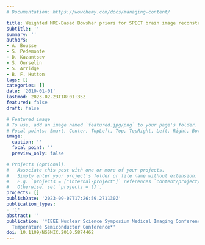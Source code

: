 ```yaml
---
# Documentation: https://wowchemy.com/docs/managing-content/

title: Weighted MRI-Based Bowsher priors for SPECT brain image reconstruction
subtitle: ''
summary: ''
authors:
- A. Bousse
- S. Pedemonte
- D. Kazantsev
- S. Ourselin
- S. Arridge
- B. F. Hutton
tags: []
categories: []
date: '2010-01-01'
lastmod: 2023-02-23T18:01:35Z
featured: false
draft: false

# Featured image
# To use, add an image named `featured.jpg/png` to your page's folder.
# Focal points: Smart, Center, TopLeft, Top, TopRight, Left, Right, BottomLeft, Bottom, BottomRight.
image:
  caption: ''
  focal_point: ''
  preview_only: false

# Projects (optional).
#   Associate this post with one or more of your projects.
#   Simply enter your project's folder or file name without extension.
#   E.g. `projects = ["internal-project"]` references `content/project/deep-learning/index.md`.
#   Otherwise, set `projects = []`.
projects: []
publishDate: '2023-09-07T17:26:59.271130Z'
publication_types:
- '1'
abstract: ''
publication: '*IEEE Nuclear Science Symposium Medical Imaging Conference and Room
  Temperature Semiconductor Conference*'
doi: 10.1109/NSSMIC.2010.5874462
---
```

